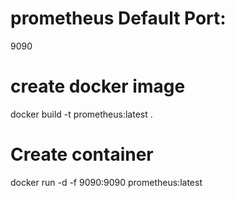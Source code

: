 # prometheus Default Port:
9090
# create docker image
docker build -t prometheus:latest .
# Create container
docker run -d -f 9090:9090 prometheus:latest
